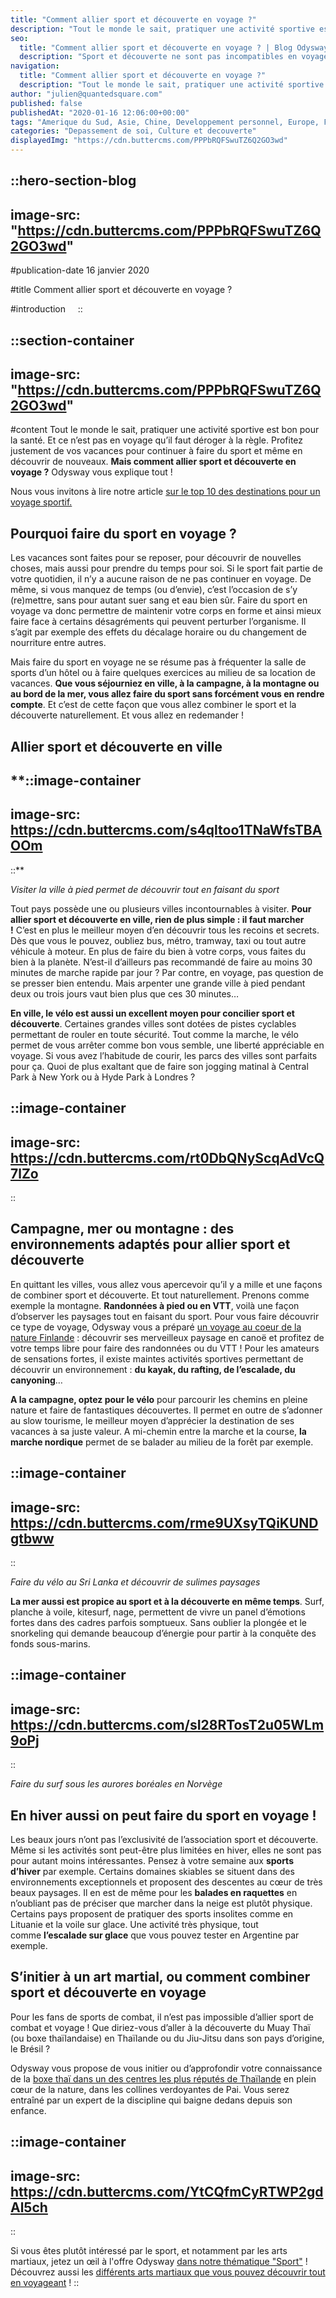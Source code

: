 ```yaml
---
title: "Comment allier sport et découverte en voyage ?"
description: "Tout le monde le sait, pratiquer une activité sportive est bon pour la santé. Et ce n'est pas en voyage qu'il faut déroger à la règle. Profitez justement de vos vacances pour continuer a faire du sport et même en découvrir de nouveaux. Mais comment allier sport et découverte ..."
seo:
  title: "Comment allier sport et découverte en voyage ? | Blog Odysway"
  description: "Sport et découverte ne sont pas incompatibles en voyage ! Découvrez les nombreuses possibilités qui vous sont offertes dans notre article."
navigation:
  title: "Comment allier sport et découverte en voyage ?"
  description: "Tout le monde le sait, pratiquer une activité sportive est bon pour la santé. Et ce n'est pas en voyage qu'il faut déroger à la règle. Profitez justement de vos vacances pour continuer a faire du sport et même en découvrir de nouveaux. Mais comment allier sport et découverte ..."
author: "julien@quantedsquare.com"
published: false
publishedAt: "2020-01-16 12:06:00+00:00"
tags: "Amerique du Sud, Asie, Chine, Developpement personnel, Europe, Famille, Finlande, Grands espaces, Nepal, Perou, Sport, Sri Lanka, Thailande"
categories: "Depassement de soi, Culture et decouverte"
displayedImg: "https://cdn.buttercms.com/PPPbRQFSwuTZ6Q2GO3wd"
---
```


::hero-section-blog
---
image-src: "https://cdn.buttercms.com/PPPbRQFSwuTZ6Q2GO3wd"
---
#publication-date
16 janvier 2020

#title
Comment allier sport et découverte en voyage ?

#introduction
   
::

::section-container
---
image-src: "https://cdn.buttercms.com/PPPbRQFSwuTZ6Q2GO3wd"
---
#content
Tout le monde le sait, pratiquer une activité sportive est bon pour la santé. Et ce n’est pas en voyage qu’il faut déroger à la règle. Profitez justement de vos vacances pour continuer à faire du sport et même en découvrir de nouveaux. **Mais comment allier sport et découverte en voyage ?** Odysway vous explique tout !

Nous vous invitons à lire notre article [sur le top 10 des destinations pour un voyage sportif.](https://odysway.com/top-10-destinations-voyage-sportif)

## **Pourquoi faire du sport en voyage ?**

Les vacances sont faites pour se reposer, pour découvrir de nouvelles choses, mais aussi pour prendre du temps pour soi. Si le sport fait partie de votre quotidien, il n’y a aucune raison de ne pas continuer en voyage. De même, si vous manquez de temps (ou d’envie), c’est l’occasion de s’y (re)mettre, sans pour autant suer sang et eau bien sûr. Faire du sport en voyage va donc permettre de maintenir votre corps en forme et ainsi mieux faire face à certains désagréments qui peuvent perturber l’organisme. Il s’agit par exemple des effets du décalage horaire ou du changement de nourriture entre autres.

Mais faire du sport en voyage ne se résume pas à fréquenter la salle de sports d’un hôtel ou à faire quelques exercices au milieu de sa location de vacances. **Que vous séjourniez en ville, à la campagne, à la montagne ou au bord de la mer, vous allez faire du sport sans forcément vous en rendre compte**. Et c’est de cette façon que vous allez combiner le sport et la découverte naturellement. Et vous allez en redemander !

## **Allier sport et découverte en ville**

**::image-container
---
image-src: https://cdn.buttercms.com/s4qltoo1TNaWfsTBAOOm
---
::**

_Visiter la ville à pied permet de découvrir tout en faisant du sport_

Tout pays possède une ou plusieurs villes incontournables à visiter. **Pour allier sport et découverte en ville, rien de plus simple : il faut marcher !** C’est en plus le meilleur moyen d’en découvrir tous les recoins et secrets. Dès que vous le pouvez, oubliez bus, métro, tramway, taxi ou tout autre véhicule à moteur. En plus de faire du bien à votre corps, vous faites du bien à la planète. N’est-il d’ailleurs pas recommandé de faire au moins 30 minutes de marche rapide par jour ? Par contre, en voyage, pas question de se presser bien entendu. Mais arpenter une grande ville à pied pendant deux ou trois jours vaut bien plus que ces 30 minutes…

**En ville, le vélo est aussi un excellent moyen pour concilier sport et découverte**. Certaines grandes villes sont dotées de pistes cyclables permettant de rouler en toute sécurité. Tout comme la marche, le vélo permet de vous arrêter comme bon vous semble, une liberté appréciable en voyage. Si vous avez l’habitude de courir, les parcs des villes sont parfaits pour ça. Quoi de plus exaltant que de faire son jogging matinal à Central Park à New York ou à Hyde Park à Londres ? 

::image-container
---
image-src: https://cdn.buttercms.com/rt0DbQNyScqAdVcQ7lZo
---
::

## **Campagne, mer ou montagne : des environnements adaptés pour allier sport et découverte**

En quittant les villes, vous allez vous apercevoir qu’il y a mille et une façons de combiner sport et découverte. Et tout naturellement. Prenons comme exemple la montagne. **Randonnées à pied ou en VTT**, voilà une façon d’observer les paysages tout en faisant du sport. Pour vous faire découvrir ce type de voyage, Odysway vous a préparé [un voyage au coeur de la nature Finlande](https://odysway.com/voyages/reconnexion-nature-finlande?utm_source=Blog&utm_medium=SEO&utm_campaign=Allier_Sport_Decouverte) : découvrir ses merveilleux paysage en canoë et profitez de votre temps libre pour faire des randonnées ou du VTT ! Pour les amateurs de sensations fortes, il existe maintes activités sportives permettant de découvrir un environnement : **du kayak, du rafting, de l’escalade, du canyoning**… 

**A la campagne, optez pour le vélo** pour parcourir les chemins en pleine nature et faire de fantastiques découvertes. Il permet en outre de s’adonner au slow tourisme, le meilleur moyen d’apprécier la destination de ses vacances à sa juste valeur. A mi-chemin entre la marche et la course, **la marche nordique** permet de se balader au milieu de la forêt par exemple.

::image-container
---
image-src: https://cdn.buttercms.com/rme9UXsyTQiKUNDgtbww
---
::

_Faire du vélo au Sri Lanka et découvrir de sulimes paysages_

**La mer aussi est propice au sport et à la découverte en même temps**. Surf, planche à voile, kitesurf, nage, permettent de vivre un panel d’émotions fortes dans des cadres parfois somptueux. Sans oublier la plongée et le snorkeling qui demande beaucoup d’énergie pour partir à la conquête des fonds sous-marins.

::image-container
---
image-src: https://cdn.buttercms.com/sI28RTosT2u05WLm9oPj
---
::

_Faire du surf sous les aurores boréales en Norvège_

## **En hiver aussi on peut faire du sport en voyage !**

Les beaux jours n’ont pas l’exclusivité de l’association sport et découverte. Même si les activités sont peut-être plus limitées en hiver, elles ne sont pas pour autant moins intéressantes. Pensez à votre semaine aux **sports d’hiver** par exemple. Certains domaines skiables se situent dans des environnements exceptionnels et proposent des descentes au cœur de très beaux paysages. Il en est de même pour les **balades en raquettes** en n’oubliant pas de préciser que marcher dans la neige est plutôt physique. Certains pays proposent de pratiquer des sports insolites comme en Lituanie et la voile sur glace. Une activité très physique, tout comme **l’escalade sur glace** que vous pouvez tester en Argentine par exemple.

## **S’initier à un art martial, ou comment combiner sport et découverte en voyage**

Pour les fans de sports de combat, il n’est pas impossible d’allier sport de combat et voyage ! Que diriez-vous d’aller à la découverte du Muay Thaï (ou boxe thaïlandaise) en Thaïlande ou du Jiu-Jitsu dans son pays d’origine, le Brésil ?

Odysway vous propose de vous initier ou d’approfondir votre connaissance de la [boxe thaï dans un des centres les plus réputés de Thaïlande](https://odysway.com/voyages/stage-boxe-thai-nord-thailande) en plein cœur de la nature, dans les collines verdoyantes de Pai. Vous serez entraîné par un expert de la discipline qui baigne dedans depuis son enfance.

::image-container
---
image-src: https://cdn.buttercms.com/YtCQfmCyRTWP2gdAl5ch
---
::

Si vous êtes plutôt intéressé par le sport, et notamment par les arts martiaux, jetez un œil à l'offre Odysway [dans notre thématique "Sport"](https://odysway.com/thematiques/voyage-sportif) ! Découvrez aussi les [différents arts martiaux que vous pouvez découvrir tout en voyageant](https://odysway.com/sejour-arts-martiaux) !
::
